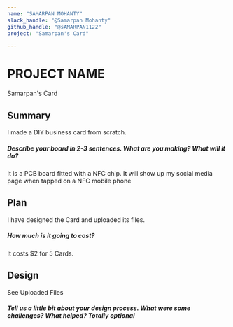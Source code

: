```yaml
---
name: "SAMARPAN MOHANTY"
slack_handle: "@Samarpan Mohanty"
github_handle: "@sAMARPAN1122"
project: "Samarpan's Card"

---
```


# PROJECT NAME
Samarpan's Card
## Summary
I made a DIY business card from scratch.
##### Describe your board in 2-3 sentences. What are you making? What will it do?
It is a PCB board fitted with a NFC chip. It will show up my social media page when tapped on a NFC mobile phone

## Plan
I have designed the Card and uploaded its files.
##### How much is it going to cost?
It costs $2 for 5 Cards.

## Design
See Uploaded Files
##### Tell us a little bit about your design process. What were some challenges? What helped? ***Totally optional***
